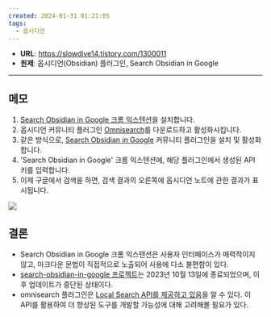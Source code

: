 ```yaml
---
created: 2024-01-31 01:21:05
tags:
  - 옵시디언
---
```

- **URL**: https://slowdive14.tistory.com/1300011
- **원제**: 옵시디언(Obsidian) 플러그인, Search Obsidian in Google
---

## 메모
1. [Search Obsidian in Google 크롬 익스텐션](https://chromewebstore.google.com/detail/search-obsidian-in-google/dkefnggaipjamcbnjdlapgilhlaikbme)을 설치합니다.
2. 옵시디언 커뮤니티 플러그인 [Omnisearch](https://obsidian.md/plugins?id=omnisearch)를 다운로드하고 활성화시킵니다.
3. 같은 방식으로, [Search Obsidian in Google](https://github.com/qazxcdswe123/search-obsidian-in-google) 커뮤니티 플러그인을 설치 및 활성화합니다.
4. 'Search Obsidian in Google' 크롬 익스텐션에, 해당 플러그인에서 생성된 API 키를 입력합니다.
5. 이제 구글에서 검색을 하면, 검색 결과의 오른쪽에 옵시디언 노트에 관한 결과가 표시됩니다.

![](https://i.imgur.com/aBzLXG3.png)

## 결론
- Search Obsidian in Google 크롬 익스텐션은 사용자 인터페이스가 매력적이지 않고, 마크다운 문법이 직접적으로 노출되어 사용에 다소 불편함이 있다.
- [search-obsidian-in-google 프로젝트](https://github.com/qazxcdswe123/search-obsidian-in-google)는 2023년 10월 13일에 종료되었으며, 이후 업데이트가 중단된 상태이다.
- omnisearch 플러그인은 [Local Search API를 제공하고 있음](https://publish.obsidian.md/omnisearch/Public+API+%26+URL+Scheme)을 알 수 있다. 이 API를 활용하여 더 향상된 도구를 개발할 가능성에 대해 고려해볼 필요가 있다.
